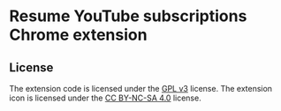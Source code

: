 # Resume YouTube subscriptions Chrome extension

## License

The extension code is licensed under the [GPL v3](LICENSE) license. The extension icon is licensed under the [CC BY-NC-SA 4.0](icon/LICENSE) license.